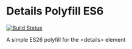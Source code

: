# Details Polyfill ES6

[![Build Status](https://travis-ci.org/pixely/details-polyfill-es6.svg?branch=master)](https://travis-ci.org/pixely/details-polyfill-es6)

A simple ES26 polyfill for the &lt;details> element
